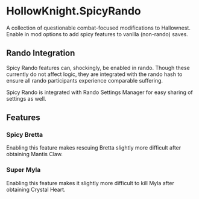 ﻿# HollowKnight.SpicyRando

A collection of questionable combat-focused modifications to Hallownest. Enable in mod options to add spicy features to vanilla (non-rando) saves.

## Rando Integration

Spicy Rando features can, shockingly, be enabled in rando. Though these currently do not affect logic, they are integrated with the rando hash to ensure all rando participants experience comparable suffering.

Spicy Rando is integrated with Rando Settings Manager for easy sharing of settings as well.

## Features

### Spicy Bretta

Enabling this feature makes rescuing Bretta slightly more difficult after obtaining Mantis Claw.

### Super Myla

Enabling this feature makes it slightly more difficult to kill Myla after obtaining Crystal Heart.
